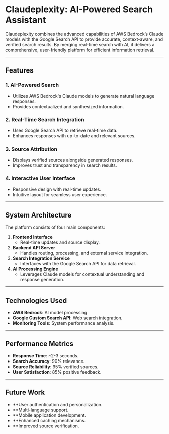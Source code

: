 # Claudeplexity: AI-Powered Search Assistant

Claudeplexity combines the advanced capabilities of AWS Bedrock’s Claude models with the Google Search API to provide accurate, context-aware, and verified search results. By merging real-time search with AI, it delivers a comprehensive, user-friendly platform for efficient information retrieval.

---

## Features
### 1. **AI-Powered Search**
   - Utilizes AWS Bedrock's Claude models to generate natural language responses.
   - Provides contextualized and synthesized information.

### 2. **Real-Time Search Integration**
   - Uses Google Search API to retrieve real-time data.
   - Enhances responses with up-to-date and relevant sources.

### 3. **Source Attribution**
   - Displays verified sources alongside generated responses.
   - Improves trust and transparency in search results.

### 4. **Interactive User Interface**
   - Responsive design with real-time updates.
   - Intuitive layout for seamless user experience.

---

## System Architecture
The platform consists of four main components:
1. **Frontend Interface**
   - Real-time updates and source display.
2. **Backend API Server**
   - Handles routing, processing, and external service integration.
3. **Search Integration Service**
   - Interfaces with the Google Search API for data retrieval.
4. **AI Processing Engine**
   - Leverages Claude models for contextual understanding and response generation.

---

## Technologies Used
- **AWS Bedrock**: AI model processing.
- **Google Custom Search API**: Web search integration.
- **Monitoring Tools**: System performance analysis.

---

## Performance Metrics
- **Response Time**: ~2-3 seconds.
- **Search Accuracy**: 90% relevance.
- **Source Reliability**: 95% verified sources.
- **User Satisfaction**: 85% positive feedback.

---

## Future Work
- **User authentication and personalization.
- **Multi-language support.
- **Mobile application development.
- **Enhanced caching mechanisms.
- **Improved source verification.

